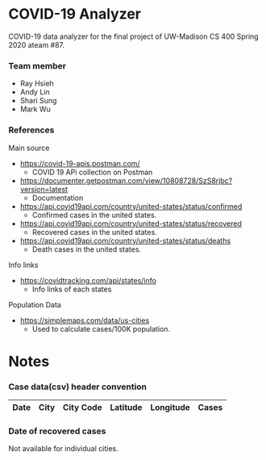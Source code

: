 # COVID-19 Analyzer

COVID-19 data analyzer for the final project of UW-Madison CS 400 Spring 2020 ateam #87.

### Team member
- Ray Hsieh
- Andy Lin
- Shari Sung
- Mark Wu

### References
Main source
- https://covid-19-apis.postman.com/
    - COVID 19 APi collection on Postman
- https://documenter.getpostman.com/view/10808728/SzS8rjbc?version=latest
    - Documentation
- https://api.covid19api.com/country/united-states/status/confirmed
    - Confirmed cases in the united states. 
- https://api.covid19api.com/country/united-states/status/recovered
    - Recovered cases in the united states. 
- https://api.covid19api.com/country/united-states/status/deaths
    - Death cases in the united states. 

Info links
- https://covidtracking.com/api/states/info
    - Info links of each states
    
Population Data
- https://simplemaps.com/data/us-cities
    - Used to calculate cases/100K population.
    
# Notes

### Case data(csv) header convention

| Date | City | City Code | Latitude | Longitude | Cases |
| :---: | :---: | :---: | :---: | :---: | :---: |

### Date of recovered cases

Not available for individual cities.